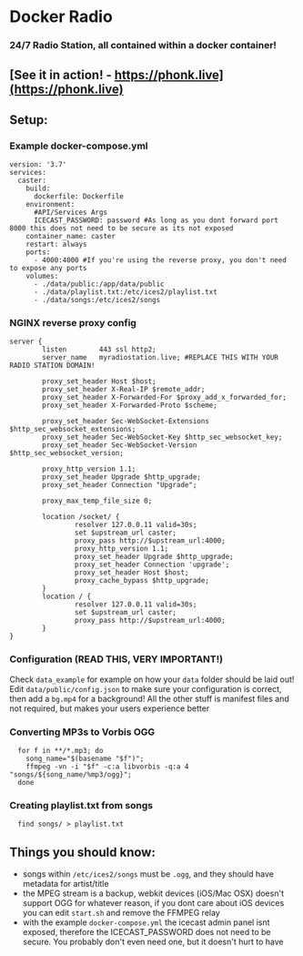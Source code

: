 # Docker Radio

### 24/7 Radio Station, all contained within a docker container!

## [See it in action! - https://phonk.live](https://phonk.live)

## Setup:

### Example docker-compose.yml

```
version: '3.7'
services:
  caster:
    build:
      dockerfile: Dockerfile
    environment:
      #API/Services Args
      ICECAST_PASSWORD: password #As long as you dont forward port 8000 this does not need to be secure as its not exposed
    container_name: caster
    restart: always
    ports:
      - 4000:4000 #If you're using the reverse proxy, you don't need to expose any ports
    volumes:
      - ./data/public:/app/data/public
      - ./data/playlist.txt:/etc/ices2/playlist.txt
      - ./data/songs:/etc/ices2/songs
```

### NGINX reverse proxy config

```
server {
        listen        443 ssl http2;
        server_name   myradiostation.live; #REPLACE THIS WITH YOUR RADIO STATION DOMAIN!

        proxy_set_header Host $host;
        proxy_set_header X-Real-IP $remote_addr;
        proxy_set_header X-Forwarded-For $proxy_add_x_forwarded_for;
        proxy_set_header X-Forwarded-Proto $scheme;

        proxy_set_header Sec-WebSocket-Extensions $http_sec_websocket_extensions;
        proxy_set_header Sec-WebSocket-Key $http_sec_websocket_key;
        proxy_set_header Sec-WebSocket-Version $http_sec_websocket_version;

        proxy_http_version 1.1;
        proxy_set_header Upgrade $http_upgrade;
        proxy_set_header Connection "Upgrade";

        proxy_max_temp_file_size 0;

        location /socket/ {
                resolver 127.0.0.11 valid=30s;
                set $upstream_url caster;
                proxy_pass http://$upstream_url:4000;
                proxy_http_version 1.1;
                proxy_set_header Upgrade $http_upgrade;
                proxy_set_header Connection 'upgrade';
                proxy_set_header Host $host;
                proxy_cache_bypass $http_upgrade;
        }
        location / {
                resolver 127.0.0.11 valid=30s;
                set $upstream_url caster;
                proxy_pass http://$upstream_url:4000;
        }
}
```

### Configuration (READ THIS, VERY IMPORTANT!)

Check `data_example` for example on how your `data` folder should be laid out! Edit `data/public/config.json` to make sure your configuration is correct, then add a `bg.mp4` for a background! All the other stuff is manifest files and not required, but makes your users experience better

### Converting MP3s to Vorbis OGG

```
  for f in **/*.mp3; do
    song_name="$(basename "$f")";
    ffmpeg -vn -i "$f" -c:a libvorbis -q:a 4 "songs/${song_name/%mp3/ogg}";
  done
```

### Creating playlist.txt from songs

```
  find songs/ > playlist.txt
```

## Things you should know:

- songs within `/etc/ices2/songs` must be `.ogg`, and they should have metadata for artist/title
- the MPEG stream is a backup, webkit devices (iOS/Mac OSX) doesn't support OGG for whatever reason, if you dont care about iOS devices you can edit `start.sh` and remove the FFMPEG relay
- with the example `docker-compose.yml` the icecast admin panel isnt exposed, therefore the ICECAST_PASSWORD does not need to be secure. You probably don't even need one, but it doesn't hurt to have
